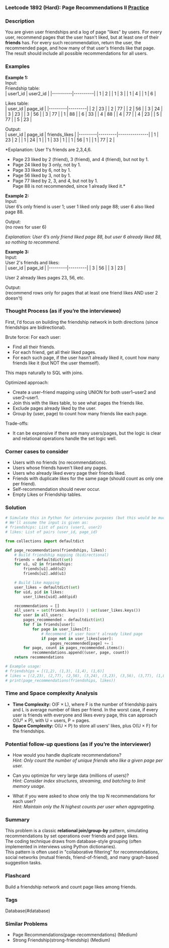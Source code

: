 ### Leetcode 1892 (Hard): Page Recommendations II [Practice](https://leetcode.com/problems/page-recommendations-ii)

### Description  
You are given user friendships and a log of page "likes" by users. For every user, recommend pages that the user hasn't liked, but at least one of their **friends** has. For every such recommendation, return the user, the recommended page, and how many of that user's friends like that page. The result should include all possible recommendations for all users.

### Examples  

**Example 1:**  
Input:  
Friendship table:  
| user1_id | user2_id |
|----------|----------|
|    1     |    2     |
|    1     |    3     |
|    1     |    4     |
|    1     |    6     |

Likes table:  
| user_id | page_id |
|---------|---------|
|   2     |   23    |
|   2     |   77    |
|   2     |   56    |
|   3     |   24    |
|   3     |   23    |
|   3     |   56    |
|   3     |   77    |
|   1     |   88    |
|   6     |   33    |
|   4     |   88    |
|   4     |   77    |
|   4     |   23    |
|   5     |   77    |
|   5     |   23    |

Output:  
| user_id | page_id | friends_likes |
|---------|---------|---------------|
|    1    |   23    |      2        |
|    1    |   24    |      1        |
|    1    |   33    |      1        |
|    1    |   56    |      1        |
|    1    |   77    |      2        |

*Explanation: User 1's friends are 2,3,4,6.  
- Page 23 liked by 2 (friend), 3 (friend), and 4 (friend), but not by 1.  
- Page 24 liked by 3 only, not by 1.  
- Page 33 liked by 6, not by 1.  
- Page 56 liked by 3, not by 1.  
- Page 77 liked by 2, 3, and 4, but not by 1.  
Page 88 is not recommended, since 1 already liked it.*

**Example 2:**  
Input:  
User 6’s only friend is user 1; user 1 liked only page 88; user 6 also liked page 88.

Output:  
(no rows for user 6)

*Explanation: User 6’s only friend liked page 88, but user 6 already liked 88, so nothing to recommend.*

**Example 3:**  
Input:  
User 2's friends and likes:  
| user_id | page_id |
|---------|---------|
|   3     |   56    |
|   3     |   23    |

User 2 already likes pages 23, 56, etc.

Output:  
(recommend rows only for pages that at least one friend likes AND user 2 doesn't)


### Thought Process (as if you’re the interviewee)  
First, I’d focus on building the friendship network in both directions (since friendships are bidirectional).

Brute force: For each user:
- Find all their friends.
- For each friend, get all their liked pages.
- For each such page, if the user hasn’t already liked it, count how many friends like it (but NOT the user themself).

This maps naturally to SQL with joins.

Optimized approach:
- Create a user–friend mapping using UNION for both user1–user2 and user2–user1.
- Join this with the likes table, to see what pages the friends like.
- Exclude pages already liked by the user.
- Group by (user, page) to count how many friends like each page.

Trade-offs:  
- It can be expensive if there are many users/pages, but the logic is clear and relational operations handle the set logic well.

### Corner cases to consider  
- Users with no friends (no recommendations).
- Users whose friends haven't liked any pages.
- Users who already liked every page their friends liked.
- Friends with duplicate likes for the same page (should count as only one per friend).
- Self-recommendation should never occur.
- Empty Likes or Friendship tables.

### Solution

```python
# Simulate this in Python for interview purposes (but this would be much easier in SQL).
# We'll assume the input is given as:
# friendships: List of pairs (user1, user2)
# likes: List of pairs (user_id, page_id)

from collections import defaultdict

def page_recommendations(friendships, likes):
    # Build friendship mapping (bidirectional)
    friends = defaultdict(set)
    for u1, u2 in friendships:
        friends[u1].add(u2)
        friends[u2].add(u1)

    # Build like mapping
    user_likes = defaultdict(set)
    for uid, pid in likes:
        user_likes[uid].add(pid)

    recommendations = []
    all_users = set(friends.keys()) | set(user_likes.keys())
    for user in all_users:
        pages_recommended = defaultdict(int)
        for f in friends[user]:
            for page in user_likes[f]:
                # Recommend if user hasn't already liked page
                if page not in user_likes[user]:
                    pages_recommended[page] += 1
        for page, count in pages_recommended.items():
            recommendations.append((user, page, count))
    return recommendations

# Example usage:
# friendships = [(1,2), (1,3), (1,4), (1,6)]
# likes = [(2,23), (2,77), (2,56), (3,24), (3,23), (3,56), (3,77), (1,88), (6,33), (4,88), (4,77), (4,23), (5,77), (5,23)]
# print(page_recommendations(friendships, likes))
```

### Time and Space complexity Analysis  

- **Time Complexity:** O(F × L), where F is the number of friendship pairs and L is average number of likes per friend. In the worst case, if every user is friends with everyone and likes every page, this can approach O(U² × P), with U = users, P = pages.
- **Space Complexity:** O(U × P) to store all users' likes, plus O(U × F) for the friendships.

### Potential follow-up questions (as if you’re the interviewer)  

- How would you handle duplicate recommendations?  
  *Hint: Only count the number of unique friends who like a given page per user.*

- Can you optimize for very large data (millions of users)?  
  *Hint: Consider index structures, streaming, and batching to limit memory usage.*

- What if you were asked to show only the top N recommendations for each user?  
  *Hint: Maintain only the N highest counts per user when aggregating.*

### Summary  
This problem is a classic **relational join/group-by** pattern, simulating recommendations by set operations over friends and page likes.  
The coding technique draws from database-style grouping (often implemented in interviews using Python dictionaries).  
This pattern is often used in "collaborative filtering" for recommendations, social networks (mutual friends, friend-of-friend), and many graph-based suggestion tasks.


### Flashcard
Build a friendship network and count page likes among friends.

### Tags
Database(#database)

### Similar Problems
- Page Recommendations(page-recommendations) (Medium)
- Strong Friendship(strong-friendship) (Medium)
